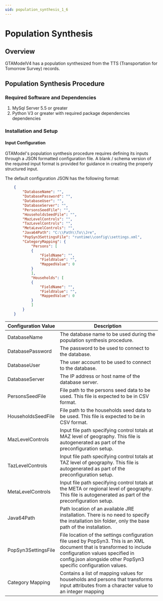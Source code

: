 ```yaml
---
uid: population_synthesis_1_6
---
```


# Population Synthesis

## Overview

GTAModelV4 has a population synthesized from the TTS (Transportation for Tomorrow Survey) records.

## Population Synthesis Procedure

### Required Software and Dependencies

1. MySql Server 5.5 or greater
2. Python V3 or greater with required package dependencies dependencies

### Installation and Setup

#### Input Configuration

GTAModel's population synthesis procedure requires defining its inputs through a JSON formatted configuration file. A blank / schema version of the required input format is provided for guidance in creating the properly structured input.

The default configuration JSON has the following format:

```json
    {
        "DatabaseName": "",
        "DatabasePassword": "",
        "DatabaseUser": "",
        "DatabaseServer": "",
        "PersonsSeedFile": "",
        "HouseholdsSeedFile": "",
        "MazLevelControls": "",
        "TazLevelControls": "",
        "MetaLevelControls": "",
        "Java64Path": "C:\\Path\\To\\Jre",
        "PopSyn3SettingsFile": "runtime\\config\\settings.xml",
        "CategoryMapping": {
            "Persons": [
            {
                "FieldName": "",
                "FieldValue": "",
                "MappedValue": 0
            }
            ],
            "Households": [
            {
                "FieldName": "",
                "FieldValue": "",
                "MappedValue": 0
            }
            ]
        }
    }
```

| Configuration Value |                                                                                                          Description                                                                                                          |
| ------------------- | ----------------------------------------------------------------------------------------------------------------------------------------------------------------------------------------------------------------------------- |
| DatabaseName        | The database name to be used during the population synthesis procedure.                                                                                                                                                       |
| DatabasePassword    | The password to be used to connect to the database.                                                                                                                                                                           |
| DatabaseUser        | The user account to be used to connect to the database.                                                                                                                                                                       |
| DatabaseServer      | The IP address or host name of the database server.                                                                                                                                                                           |
| PersonsSeedFile     | File path to the persons seed data to be used. This file is expected to be in CSV format.                                                                                                                                     |
| HouseholdsSeedFile  | File path to the households seed data to be used. This file is expected to be in CSV format.                                                                                                                                  |
| MazLevelControls    | Input file path specifying control totals at MAZ level of geography. This file is autogenerated as part of the preconfiguration setup.                                                                                        |
| TazLevelControls    | Input file path specifying control totals at TAZ level of geography. This file is autogenerated as part of the preconfiguration setup.                                                                                        |
| MetaLevelControls   | Input file path specifying control totals at the META or regional level of geography. This file is autogenerated as part of the preconfiguration setup.                                                                       |
| Java64Path          | Path location of an available JRE installation. There is no need to specify the installation bin folder, only the base path of the installation.                                                                              |
| PopSyn3SettingsFile | File location of the settings configuration file used by PopSyn3. This is an XML document that is transformed to include configuration values specified in config.json alongside other PopSyn3 specific configuration values. |
| Category Mapping    | Contains a list of mapping values for households and persons that transforms input attributes from a character value to an integer mapping                                                                                    |